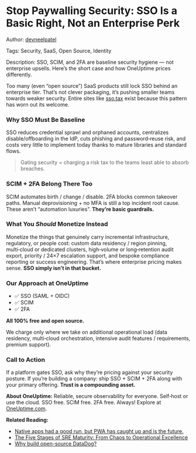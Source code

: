 # Stop Paywalling Security: SSO Is a Basic Right, Not an Enterprise Perk

Author: [devneelpatel](https://www.github.com/devneelpatel)

Tags: Security, SaaS, Open Source, Identity

Description: SSO, SCIM, and 2FA are baseline security hygiene — not enterprise upsells. Here’s the short case and how OneUptime prices differently.

Too many (even “open source”) SaaS products still lock SSO behind an enterprise tier. That’s not clever packaging, it’s pushing smaller teams towards weaker security. Entire sites like [sso.tax](https://sso.tax/) exist because this pattern has worn out its welcome.

### Why SSO Must Be Baseline

SSO reduces credential sprawl and orphaned accounts, centralizes disable/offboarding in the IdP, cuts phishing and password‑reuse risk, and costs very little to implement today thanks to mature libraries and standard flows.

> Gating security = charging a risk tax to the teams least able to absorb breaches.

### SCIM + 2FA Belong There Too

SCIM automates birth / change / disable. 2FA blocks common takeover paths. Manual deprovisioning + no MFA is still a top incident root cause. These aren’t “automation luxuries”. **They’re basic guardrails.**

### What You *Should* Monetize Instead

Monetize the things that genuinely carry incremental infrastructure, regulatory, or people cost: custom data residency / region pinning, multi‑cloud or dedicated clusters, high‑volume or long‑retention audit export, priority / 24×7 escalation support, and bespoke compliance reporting or success engineering. That’s where enterprise pricing makes sense. **SSO simply isn’t in that bucket.**

### Our Approach at OneUptime

- ✅ SSO (SAML + OIDC) 
- ✅ SCIM 
- ✅ 2FA 

**All 100% free and open source.**

We charge only where we take on additional operational load (data residency, multi‑cloud orchestration, intensive audit features / requirements, premium support).


### Call to Action

If a platform gates SSO, ask why they’re pricing against your security posture. If you’re building a company: ship SSO + SCIM + 2FA along with your primary offering. **Trust is a compounding asset.**

**About OneUptime:** Reliable, secure observability for everyone. Self‑host or use the cloud. SSO free. SCIM free. 2FA free. Always! Explore at [OneUptime.com](https://oneuptime.com).

**Related Reading:**

- [Native apps had a good run, but PWA has caught up and is the future.](https://oneuptime.com/blog/post/2025-08-19-native-apps-had-a-good-run-but-pwa-has-caught-up-and-is-the-future/view)
- [The Five Stages of SRE Maturity: From Chaos to Operational Excellence](https://oneuptime.com/blog/post/2025-09-01-the-five-stages-of-sre-maturity/view)
- [Why build open-source DataDog?](https://oneuptime.com/blog/post/2024-08-14-why-build-open-source-datadog/view)
